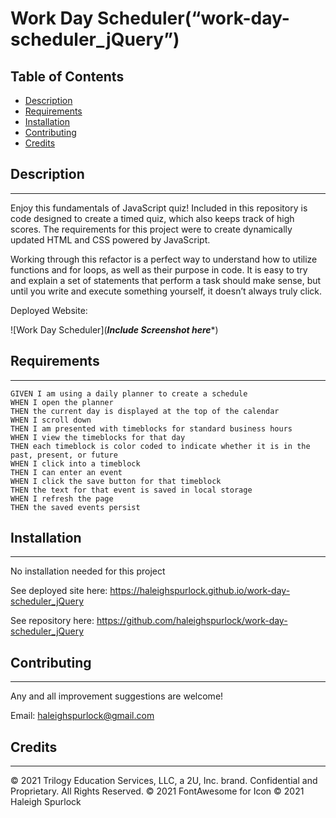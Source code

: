 # **Work Day Scheduler(“work-day-scheduler_jQuery”)**

## Table of Contents

* [Description](#description)
* [Requirements](#requirements)
* [Installation](#installation)
* [Contributing](#contributing)
* [Credits](#credits)

## Description
---
Enjoy this fundamentals of JavaScript quiz! Included in this repository is code designed to create a timed quiz, which also keeps track of high scores. The requirements for this project were to create dynamically updated HTML and CSS powered by JavaScript. 

Working through this refactor is a perfect way to understand how to utilize functions and for loops, as well as their purpose in code. It is easy to try and explain a set of statements that perform a task should make sense, but until you write and execute something yourself, it doesn’t always truly click.

Deployed Website: 

![Work Day Scheduler](*****Include Screenshot here******)

## Requirements 
---
```
GIVEN I am using a daily planner to create a schedule
WHEN I open the planner
THEN the current day is displayed at the top of the calendar
WHEN I scroll down
THEN I am presented with timeblocks for standard business hours
WHEN I view the timeblocks for that day
THEN each timeblock is color coded to indicate whether it is in the past, present, or future
WHEN I click into a timeblock
THEN I can enter an event
WHEN I click the save button for that timeblock
THEN the text for that event is saved in local storage
WHEN I refresh the page
THEN the saved events persist
```

## Installation
---
No installation needed for this project

See deployed site here: https://haleighspurlock.github.io/work-day-scheduler_jQuery

See repository here: https://github.com/haleighspurlock/work-day-scheduler_jQuery
## Contributing
---

Any and all improvement suggestions are welcome! 

Email: haleighspurlock@gmail.com

## Credits
---
© 2021 Trilogy Education Services, LLC, a 2U, Inc. brand. Confidential and Proprietary. All Rights Reserved.
© 2021 FontAwesome for Icon
© 2021 Haleigh Spurlock
